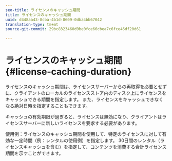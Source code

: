```yaml
---
seo-title: ライセンスのキャッシュ期間
title: ライセンスのキャッシュ期間
uuid: d448aa43-8cba-4b1d-8609-0dba4bb67042
translation-type: tm+mt
source-git-commit: 29bc8323460d9be0fce66cbea7c6fce46df20d61

---
```



# ライセンスのキャッシュ期間{#license-caching-duration}

ライセンスのキャッシュ期間は、ライセンスサーバーからの再取得を必要とせずに、クライアントのローカルのライセンスストア内のディスク上にライセンスをキャッシュできる期間を指定します。 また、ライセンスをキャッシュできなくなる絶対日時を指定することもできます。

キャッシュの有効期限が過ぎると、ライセンスは無効になり、クライアントはライセンスサーバーに新しいライセンスを要求する必要があります。

使用例：ライセンスのキャッシュ期間を使用して、特定のライセンスに対して有効な一定時間（例：レンタルの使用例）を指定します。 30日間のレンタル（ライセンスキャッシュを含む）を指定して、コンテンツを消費する合計ライセンス期間を示すことができます。
